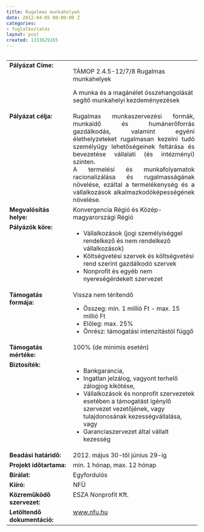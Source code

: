 ```yaml
---
title: Rugalmas munkahelyek
date: 2012-04-05 00:00:00 Z
categories:
- foglalkoztatás
layout: post
created: 1333629165
---
```


<table style="width: 100%;" align="left" border="0" cellpadding="0" cellspacing="0"><tbody><tr align="left" valign="top"><td style="width: 187px;" valign="top"><strong>Pályázat Címe:</strong></td><td style="width: 428px;" align="left" valign="top"><p>TÁMOP 2.4.5-12/7/8 Rugalmas munkahelyek</p><p>A munka és a magánélet összehangolását segítő munkahelyi kezdeményezések</p></td></tr><tr align="left" valign="top"><td style="width: 187px;" valign="top"><strong>Pályázat célja:</strong></td><td style="width: 428px; text-align: justify;" align="left" valign="top">Rugalmas munkaszervezési formák, munkaidő és humánerőforrás gazdálkodás, valamint egyéni élethelyzeteket rugalmasan kezelni tudó személyügy lehetőségeinek feltárása és bevezetése vállalati (és intézményi) szinten.<br>A termelési és munkafolyamatok racionalizálása és rugalmasságának növelése, ezáltal a termelékenység és a vállalkozások alkalmazkodóképességének növelése.</td></tr><tr align="left" valign="top"><td style="width: 187px;" valign="top"><strong>Megvalósítás helye:</strong></td><td style="width: 428px;" align="left" valign="top">Konvergencia Régió és Közép-magyarországi Régió</td></tr><tr align="left" valign="top"><td style="width: 187px;" valign="top"><strong>Pályázók köre:</strong></td><td style="width: 428px;" align="left" valign="top"><ul><li>Vállalkozások (jogi személyiséggel rendelkező és nem rendelkező vállalkozások)</li><li>Költségvetési szervek és költségvetési rend szerint gazdálkodó szervek</li><li>Nonprofit és egyéb nem nyereségérdekelt szervezet</li></ul></td></tr><tr align="left" valign="top"><td style="width: 187px;" valign="top"><strong>Támogatás formája:</strong></td><td style="width: 428px;" align="left" valign="top">Vissza nem térítendő<br><ul><li>Összeg: min. 1 millió Ft - max. 15 millió Ft</li><li>Előleg: max. 25%</li><li>Önrész: támogatási intenzitástól függő</li></ul></td></tr><tr align="left" valign="top"><td style="width: 187px;" valign="top"><strong>Támogatás mértéke:</strong></td><td style="width: 428px;" align="left" valign="top">100% (de minimis esetén)</td></tr><tr align="left" valign="top"><td style="width: 187px;" valign="top"><strong>Biztosíték:</strong></td><td style="width: 428px;" align="left" valign="top"><ul><li>Bankgarancia,</li><li>Ingatlan jelzálog, vagyont terhelő zálogjog kikötése,</li><li>Vállalkozások és nonprofit szervezetek esetében a támogatást igénylő szervezet vezetőjének, vagy tulajdonosának kezességvállalása, vagy</li><li>Garanciaszervezet által vállalt kezesség</li></ul></td></tr><tr align="left" valign="top"><td style="width: 187px;" valign="top"><strong>Beadási határidő:</strong></td><td style="width: 428px;" align="left" valign="top">2012. május 30-től június 29-ig</td></tr><tr align="left" valign="top"><td style="width: 187px;" valign="top"><strong>Projekt időtartama:</strong></td><td style="width: 428px;" align="left" valign="top">min. 1 hónap, max. 12 hónap</td></tr><tr align="left" valign="top"><td style="width: 187px;" valign="top"><strong>Bírálat:</strong></td><td style="width: 428px;" align="left" valign="top">Egyfordulós</td></tr><tr align="left" valign="top"><td style="width: 187px;" valign="top"><strong>Kiíró:</strong></td><td style="width: 428px;" align="left" valign="top">NFÜ</td></tr><tr align="left" valign="top"><td style="width: 187px;" valign="top"><strong>Közreműködő szervezet:</strong></td><td style="width: 428px;" align="left" valign="top">ESZA Nonprofit Kft.</td></tr><tr align="left" valign="top"><td style="width: 187px;" valign="top"><strong>Letöltendő dokumentáció:</strong></td><td style="width: 428px;" align="left" valign="top"><a href="http://www.nfu.hu/" target="_blank" title="Nemzeti Fejlesztési Ügynökség">www.nfu.hu</a></td></tr></tbody></table>
